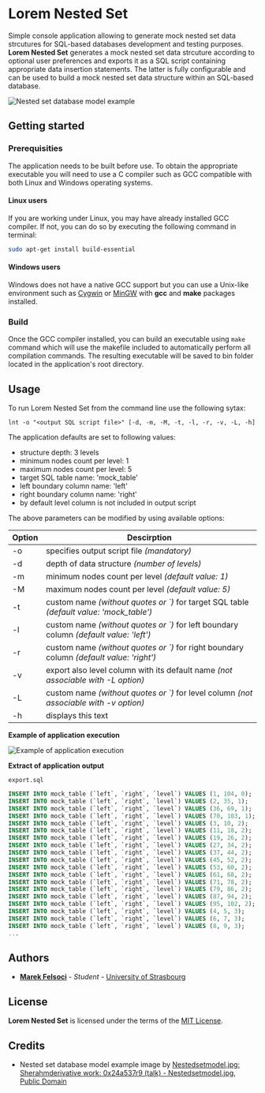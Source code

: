# Lorem Nested Set

Simple console application allowing to generate mock nested set data strcutures for SQL-based databases development and testing purposes. **Lorem Nested Set** generates a mock nested set data strcuture according to optional user preferences and exports it as a SQL script containing appropriate data insertion statements. The latter is fully configurable and can be used to build a mock nested set data structure within an SQL-based database. 

![Nested set database model example](https://image.ibb.co/bU5mta/Nested_Set_Model_Ex.png)

## Getting started

### Prerequisities

The application needs to be built before use. To obtain the appropriate executable you will need to use a C compiler such as GCC compatible with both Linux and Windows operating systems.

#### Linux users

If you are working under Linux, you may have already installed GCC compiler. If not, you can do so by executing the following command in terminal:

```bash
sudo apt-get install build-essential
```

#### Windows users

Windows does not have a native GCC support but you can use a Unix-like environment such as [Cygwin](https://www.cygwin.com) or [MinGW](www.mingw.org) with **gcc** and **make** packages installed.

### Build

Once the GCC compiler installed, you can build an executable using ``make`` command which will use the makefile included to automatically perform all compilation commands. The resulting executable will be saved to bin folder located in the application's root directory.

## Usage

To run Lorem Nested Set from the command line use the following sytax:

``lnt -o "<output SQL script file>" [-d, -m, -M, -t, -l, -r, -v, -L, -h]``
	
The application defaults are set to following values:
* structure depth:					3 levels
* minimum nodes count per level:	1
* maximum nodes count per level:	5
* target SQL table name:			'mock_table'
* left boundary column name:		'left'
* right boundary column name:		'right'
* by default level column is not included in output script

The above parameters can be modified by using available options:

| Option | Descirption |
| ------ | ----------- |
| -o | specifies output script file *(mandatory)* |
| -d | depth of data structure *(number of levels)*
| -m | minimum nodes count per level *(default value: 1)* |
| -M | maximum nodes count per level *(default value: 5)* |
| -t | custom name *(without quotes or \`)* for target SQL table *(default value: 'mock_table')* |
| -l | custom name *(without quotes or \`)* for left boundary column *(default value: 'left')* |
| -r | custom name *(without quotes or \`)* for right boundary column *(default value: 'right')* |
| -v | export also level column with its default name *(not associable with -L option)* |
| -L | custom name *(without quotes or \`)* for level column *(not associable with -v option)* |
| -h | displays this text |

**Example of application execution**

![Example of application execution](https://preview.ibb.co/bFDbbv/LNSExUpd.png)

**Extract of application output**

``export.sql``

```sql
INSERT INTO mock_table (`left`, `right`, `level`) VALUES (1, 104, 0);
INSERT INTO mock_table (`left`, `right`, `level`) VALUES (2, 35, 1);
INSERT INTO mock_table (`left`, `right`, `level`) VALUES (36, 69, 1);
INSERT INTO mock_table (`left`, `right`, `level`) VALUES (70, 103, 1);
INSERT INTO mock_table (`left`, `right`, `level`) VALUES (3, 10, 2);
INSERT INTO mock_table (`left`, `right`, `level`) VALUES (11, 18, 2);
INSERT INTO mock_table (`left`, `right`, `level`) VALUES (19, 26, 2);
INSERT INTO mock_table (`left`, `right`, `level`) VALUES (27, 34, 2);
INSERT INTO mock_table (`left`, `right`, `level`) VALUES (37, 44, 2);
INSERT INTO mock_table (`left`, `right`, `level`) VALUES (45, 52, 2);
INSERT INTO mock_table (`left`, `right`, `level`) VALUES (53, 60, 2);
INSERT INTO mock_table (`left`, `right`, `level`) VALUES (61, 68, 2);
INSERT INTO mock_table (`left`, `right`, `level`) VALUES (71, 78, 2);
INSERT INTO mock_table (`left`, `right`, `level`) VALUES (79, 86, 2);
INSERT INTO mock_table (`left`, `right`, `level`) VALUES (87, 94, 2);
INSERT INTO mock_table (`left`, `right`, `level`) VALUES (95, 102, 2);
INSERT INTO mock_table (`left`, `right`, `level`) VALUES (4, 5, 3);
INSERT INTO mock_table (`left`, `right`, `level`) VALUES (6, 7, 3);
INSERT INTO mock_table (`left`, `right`, `level`) VALUES (8, 9, 3);
...
```

## Authors

* [**Marek Felsoci**](http://www.marekonline.eu) - *Student* - [University of Strasbourg](https://www.unistra.fr)

## License

**Lorem Nested Set** is licensed under the terms of the [MIT License](LICENSE).

## Credits

* Nested set database model example image by [Nestedsetmodel.jpg: Sherahmderivative work: 0x24a537r9 (talk) - Nestedsetmodel.jpg, Public Domain](https://commons.wikimedia.org/w/index.php?curid=10979293)
